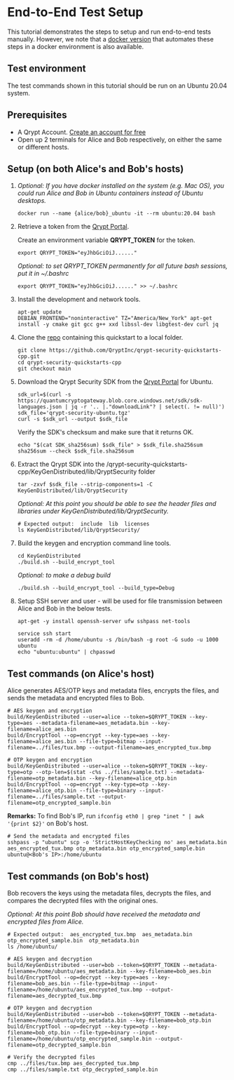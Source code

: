 # End-to-End Test Setup
This tutorial demonstrates the steps to setup and run end-to-end tests manually. However, we note that a [docker version](demo/README.md) that automates these steps in a docker environment is also available.

## Test environment
The test commands shown in this tutorial should be run on an Ubuntu 20.04 system.


## Prerequisites
- A Qrypt Account. [Create an account for free](https://portal.qrypt.com/register)
- Open up 2 terminals for Alice and Bob respectively, on either the same or different hosts.

## Setup  (on both Alice's and Bob's hosts)
1. *Optional: If you have docker installed on the system (e.g. Mac OS), you could run Alice and Bob in Ubuntu containers instead of Ubuntu desktops.*
    ```
    docker run --name {alice/bob}_ubuntu -it --rm ubuntu:20.04 bash
    ```

1. Retrieve a token from the [Qrypt Portal](https://portal.qrypt.com/tokens).
    
    Create an environment variable **QRYPT_TOKEN** for the token.
    ```
    export QRYPT_TOKEN="eyJhbGciOiJ......"
    ```
    *Optional: to set QRYPT_TOKEN permanently for all future bash sessions, put it in ~/.bashrc*
    ```
    export QRYPT_TOKEN="eyJhbGciOiJ......" >> ~/.bashrc
    ```
1. Install the development and network tools.
    ```
    apt-get update
    DEBIAN_FRONTEND="noninteractive" TZ="America/New_York" apt-get install -y cmake git gcc g++ xxd libssl-dev libgtest-dev curl jq
    ```

1. Clone the [repo](https://github.com/QryptInc/qrypt-security-quickstarts-cpp) containing this quickstart to a local folder.
    ```
    git clone https://github.com/QryptInc/qrypt-security-quickstarts-cpp.git
    cd qrypt-security-quickstarts-cpp
    git checkout main
    ```
1. Download the Qrypt Security SDK from the [Qrypt Portal](https://portal.qrypt.com/downloads/sdk-downloads) for Ubuntu.
    ```
    sdk_url=$(curl -s https://quantumcryptogateway.blob.core.windows.net/sdk/sdk-languages.json | jq -r '.. |."downloadLink"? | select(. != null)')
    sdk_file='qrypt-security-ubuntu.tgz'
    curl -s $sdk_url --output $sdk_file
    ```
    
    Verify the SDK's checksum and make sure that it returns OK.
    ```
    echo "$(cat SDK_sha256sum) $sdk_file" > $sdk_file.sha256sum
    sha256sum --check $sdk_file.sha256sum
    ```

1. Extract the Qrypt SDK into the /qrypt-security-quickstarts-cpp/KeyGenDistributed/lib/QryptSecurity folder
    ```
    tar -zxvf $sdk_file --strip-components=1 -C KeyGenDistributed/lib/QryptSecurity
    ```
    *Optional: At this point you should be able to see the header files and libraries under KeyGenDistributed/lib/QryptSecurity.*
    ```
    # Expected output:  include  lib  licenses
    ls KeyGenDistributed/lib/QryptSecurity/ 
    ```

1. Build the keygen and encryption command line tools.
    ```
    cd KeyGenDistributed
    ./build.sh --build_encrypt_tool
    ```
    
    *Optional: to make a debug build*
    ```
    ./build.sh --build_encrypt_tool --build_type=Debug
    ```

1. Setup SSH server and user - will be used for file transmission between Alice and Bob in the below tests.
    ```
    apt-get -y install openssh-server ufw sshpass net-tools
    ```
    ```
    service ssh start
    useradd -rm -d /home/ubuntu -s /bin/bash -g root -G sudo -u 1000 ubuntu
    echo "ubuntu:ubuntu" | chpasswd
    ```

## Test commands (on Alice's host)
Alice generates AES/OTP keys and metadata files, encrypts the files, and sends the metadata and encrypted files to Bob.
```
# AES keygen and encryption
build/KeyGenDistributed --user=alice --token=$QRYPT_TOKEN --key-type=aes --metadata-filename=aes_metadata.bin --key-filename=alice_aes.bin
build/EncryptTool --op=encrypt --key-type=aes --key-filename=alice_aes.bin --file-type=bitmap --input-filename=../files/tux.bmp --output-filename=aes_encrypted_tux.bmp
```

```
# OTP keygen and encryption
build/KeyGenDistributed --user=alice --token=$QRYPT_TOKEN --key-type=otp --otp-len=$(stat -c%s ../files/sample.txt) --metadata-filename=otp_metadata.bin --key-filename=alice_otp.bin
build/EncryptTool --op=encrypt --key-type=otp --key-filename=alice_otp.bin --file-type=binary --input-filename=../files/sample.txt --output-filename=otp_encrypted_sample.bin
```

**Remarks:** To find Bob's IP, run `ifconfig eth0 | grep "inet " | awk '{print $2}'` on Bob's host.

```
# Send the metadata and encrypted files
sshpass -p "ubuntu" scp -o 'StrictHostKeyChecking no' aes_metadata.bin aes_encrypted_tux.bmp otp_metadata.bin otp_encrypted_sample.bin ubuntu@<Bob's IP>:/home/ubuntu
```

## Test commands (on Bob's host)
Bob recovers the keys using the metadata files, decrypts the files, and compares the decrypted files with the original ones.

*Optional: At this point Bob should have received the metadata and encrypted files from Alice.*
```
# Expected output:  aes_encrypted_tux.bmp  aes_metadata.bin  otp_encrypted_sample.bin  otp_metadata.bin
ls /home/ubuntu/
```

```
# AES keygen and decryption
build/KeyGenDistributed --user=bob --token=$QRYPT_TOKEN --metadata-filename=/home/ubuntu/aes_metadata.bin --key-filename=bob_aes.bin
build/EncryptTool --op=decrypt --key-type=aes --key-filename=bob_aes.bin --file-type=bitmap --input-filename=/home/ubuntu/aes_encrypted_tux.bmp --output-filename=aes_decrypted_tux.bmp
```

```
# OTP keygen and decryption
build/KeyGenDistributed --user=bob --token=$QRYPT_TOKEN --metadata-filename=/home/ubuntu/otp_metadata.bin --key-filename=bob_otp.bin
build/EncryptTool --op=decrypt --key-type=otp --key-filename=bob_otp.bin --file-type=binary --input-filename=/home/ubuntu/otp_encrypted_sample.bin --output-filename=otp_decrypted_sample.bin
```

```
# Verify the decrypted files
cmp ../files/tux.bmp aes_decrypted_tux.bmp
cmp ../files/sample.txt otp_decrypted_sample.bin
```
